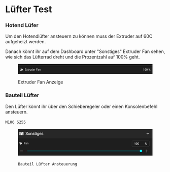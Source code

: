 # Lüfter Test

### Hotend Lüfer

Um den Hotendlüfter ansteuern zu können muss der Extruder auf 60C aufgeheizt werden.

Danach könnt ihr auf dem Dashboard unter "Sonstiges" Extruder Fan sehen, wie sich das Lüfterrad dreht und die Prozentzahl auf 100% geht.

<figure><img src="../../../.gitbook/assets/extruder.jpg" alt=""><figcaption><p>Extruder Fan Anzeige</p></figcaption></figure>

### Bauteil Lüfter

Den Lüfter könnt ihr über den Schieberegeler oder einen Konsolenbefehl ansteuern.&#x20;

`M106 S255`

<figure><img src="../../../.gitbook/assets/bauteil1.jpg" alt=""><figcaption><p><code>Bauteil Lüfter Ansteuerung</code></p></figcaption></figure>


